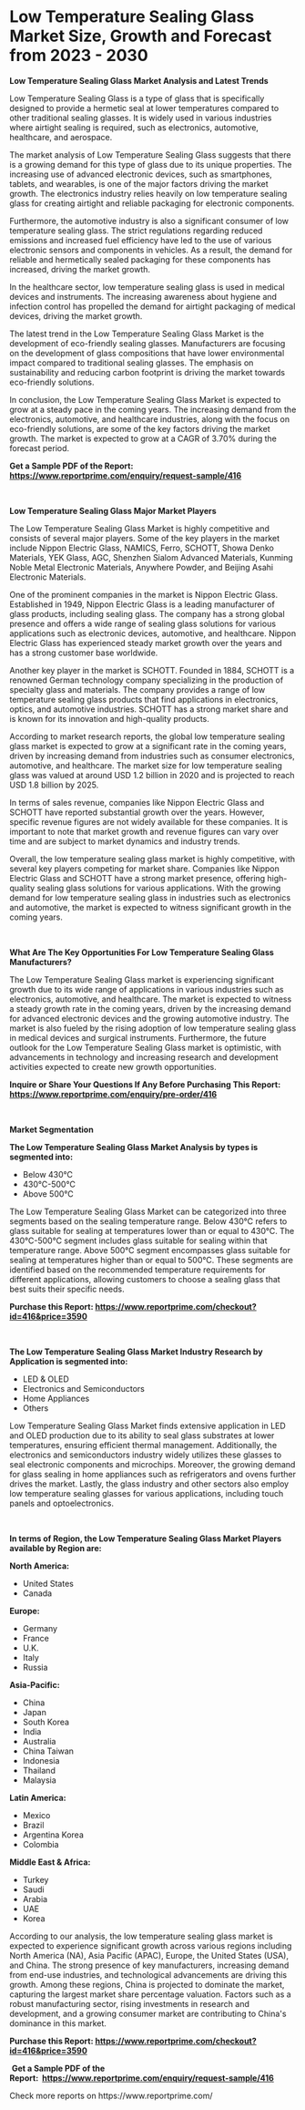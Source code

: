 <p><h1>Low Temperature Sealing Glass Market Size, Growth and Forecast from 2023 - 2030</h1></p><p><strong>Low Temperature Sealing Glass Market Analysis and Latest Trends</strong></p>
<p><p>Low Temperature Sealing Glass is a type of glass that is specifically designed to provide a hermetic seal at lower temperatures compared to other traditional sealing glasses. It is widely used in various industries where airtight sealing is required, such as electronics, automotive, healthcare, and aerospace.</p><p>The market analysis of Low Temperature Sealing Glass suggests that there is a growing demand for this type of glass due to its unique properties. The increasing use of advanced electronic devices, such as smartphones, tablets, and wearables, is one of the major factors driving the market growth. The electronics industry relies heavily on low temperature sealing glass for creating airtight and reliable packaging for electronic components.</p><p>Furthermore, the automotive industry is also a significant consumer of low temperature sealing glass. The strict regulations regarding reduced emissions and increased fuel efficiency have led to the use of various electronic sensors and components in vehicles. As a result, the demand for reliable and hermetically sealed packaging for these components has increased, driving the market growth.</p><p>In the healthcare sector, low temperature sealing glass is used in medical devices and instruments. The increasing awareness about hygiene and infection control has propelled the demand for airtight packaging of medical devices, driving the market growth.</p><p>The latest trend in the Low Temperature Sealing Glass Market is the development of eco-friendly sealing glasses. Manufacturers are focusing on the development of glass compositions that have lower environmental impact compared to traditional sealing glasses. The emphasis on sustainability and reducing carbon footprint is driving the market towards eco-friendly solutions.</p><p>In conclusion, the Low Temperature Sealing Glass Market is expected to grow at a steady pace in the coming years. The increasing demand from the electronics, automotive, and healthcare industries, along with the focus on eco-friendly solutions, are some of the key factors driving the market growth. The market is expected to grow at a CAGR of 3.70% during the forecast period.</p></p>
<p><strong>Get a Sample PDF of the Report:&nbsp; <a href="https://www.reportprime.com/enquiry/request-sample/416">https://www.reportprime.com/enquiry/request-sample/416</a></strong></p>
<p>&nbsp;</p>
<p><strong>Low Temperature Sealing Glass Major Market Players</strong></p>
<p><p>The Low Temperature Sealing Glass Market is highly competitive and consists of several major players. Some of the key players in the market include Nippon Electric Glass, NAMICS, Ferro, SCHOTT, Showa Denko Materials, YEK Glass, AGC, Shenzhen Sialom Advanced Materials, Kunming Noble Metal Electronic Materials, Anywhere Powder, and Beijing Asahi Electronic Materials.</p><p>One of the prominent companies in the market is Nippon Electric Glass. Established in 1949, Nippon Electric Glass is a leading manufacturer of glass products, including sealing glass. The company has a strong global presence and offers a wide range of sealing glass solutions for various applications such as electronic devices, automotive, and healthcare. Nippon Electric Glass has experienced steady market growth over the years and has a strong customer base worldwide.</p><p>Another key player in the market is SCHOTT. Founded in 1884, SCHOTT is a renowned German technology company specializing in the production of specialty glass and materials. The company provides a range of low temperature sealing glass products that find applications in electronics, optics, and automotive industries. SCHOTT has a strong market share and is known for its innovation and high-quality products.</p><p>According to market research reports, the global low temperature sealing glass market is expected to grow at a significant rate in the coming years, driven by increasing demand from industries such as consumer electronics, automotive, and healthcare. The market size for low temperature sealing glass was valued at around USD 1.2 billion in 2020 and is projected to reach USD 1.8 billion by 2025.</p><p>In terms of sales revenue, companies like Nippon Electric Glass and SCHOTT have reported substantial growth over the years. However, specific revenue figures are not widely available for these companies. It is important to note that market growth and revenue figures can vary over time and are subject to market dynamics and industry trends.</p><p>Overall, the low temperature sealing glass market is highly competitive, with several key players competing for market share. Companies like Nippon Electric Glass and SCHOTT have a strong market presence, offering high-quality sealing glass solutions for various applications. With the growing demand for low temperature sealing glass in industries such as electronics and automotive, the market is expected to witness significant growth in the coming years.</p></p>
<p>&nbsp;</p>
<p><strong>What Are The Key Opportunities For Low Temperature Sealing Glass Manufacturers?</strong></p>
<p><p>The Low Temperature Sealing Glass market is experiencing significant growth due to its wide range of applications in various industries such as electronics, automotive, and healthcare. The market is expected to witness a steady growth rate in the coming years, driven by the increasing demand for advanced electronic devices and the growing automotive industry. The market is also fueled by the rising adoption of low temperature sealing glass in medical devices and surgical instruments. Furthermore, the future outlook for the Low Temperature Sealing Glass market is optimistic, with advancements in technology and increasing research and development activities expected to create new growth opportunities.</p></p>
<p><strong>Inquire or Share Your Questions If Any Before Purchasing This Report: <a href="https://www.reportprime.com/enquiry/pre-order/416">https://www.reportprime.com/enquiry/pre-order/416</a></strong></p>
<p>&nbsp;</p>
<p><strong>Market Segmentation</strong></p>
<p><strong>The Low Temperature Sealing Glass Market Analysis by types is segmented into:</strong></p>
<p><ul><li>Below 430℃</li><li>430℃-500℃</li><li>Above 500℃</li></ul></p>
<p><p>The Low Temperature Sealing Glass Market can be categorized into three segments based on the sealing temperature range. Below 430℃ refers to glass suitable for sealing at temperatures lower than or equal to 430℃. The 430℃-500℃ segment includes glass suitable for sealing within that temperature range. Above 500℃ segment encompasses glass suitable for sealing at temperatures higher than or equal to 500℃. These segments are identified based on the recommended temperature requirements for different applications, allowing customers to choose a sealing glass that best suits their specific needs.</p></p>
<p><strong>Purchase this Report:&nbsp;<a href="https://www.reportprime.com/checkout?id=416&price=3590">https://www.reportprime.com/checkout?id=416&price=3590</a></strong></p>
<p>&nbsp;</p>
<p><strong>The Low Temperature Sealing Glass Market Industry Research by Application is segmented into:</strong></p>
<p><ul><li>LED & OLED</li><li>Electronics and Semiconductors</li><li>Home Appliances</li><li>Others</li></ul></p>
<p><p>Low Temperature Sealing Glass Market finds extensive application in LED and OLED production due to its ability to seal glass substrates at lower temperatures, ensuring efficient thermal management. Additionally, the electronics and semiconductors industry widely utilizes these glasses to seal electronic components and microchips. Moreover, the growing demand for glass sealing in home appliances such as refrigerators and ovens further drives the market. Lastly, the glass industry and other sectors also employ low temperature sealing glasses for various applications, including touch panels and optoelectronics.</p></p>
<p>&nbsp;</p>
<p><strong>In terms of Region, the Low Temperature Sealing Glass Market Players available by Region are:</strong></p>
<p>
    <p> <strong> North America: </strong>
        <ul>
            <li>United States</li>
            <li>Canada</li>
        </ul>
        </p> 
    <p> <strong> Europe: </strong>
        <ul>
            <li>Germany</li>
            <li>France</li>
            <li>U.K.</li>
            <li>Italy</li>
            <li>Russia</li>
        </ul>
        </p> 
    <p> <strong> Asia-Pacific: </strong>
        <ul>
            <li>China</li>
            <li>Japan</li>
            <li>South Korea</li>
            <li>India</li>
            <li>Australia</li>
            <li>China Taiwan</li>
            <li>Indonesia</li>
            <li>Thailand</li>
            <li>Malaysia</li>
        </ul>
        </p> 
    <p> <strong> Latin America: </strong>
        <ul>
            <li>Mexico</li>
            <li>Brazil</li>
            <li>Argentina Korea</li>
            <li>Colombia</li>
        </ul>
        </p> 
    <p> <strong> Middle East & Africa: </strong>
        <ul>
            <li>Turkey</li>
            <li>Saudi</li>
            <li>Arabia</li>
            <li>UAE</li>
            <li>Korea</li>
        </ul>
    </p>
    </p>
<p><p>According to our analysis, the low temperature sealing glass market is expected to experience significant growth across various regions including North America (NA), Asia Pacific (APAC), Europe, the United States (USA), and China. The strong presence of key manufacturers, increasing demand from end-use industries, and technological advancements are driving this growth. Among these regions, China is projected to dominate the market, capturing the largest market share percentage valuation. Factors such as a robust manufacturing sector, rising investments in research and development, and a growing consumer market are contributing to China's dominance in this market.</p></p>
<p><strong>Purchase this Report: <a href="https://www.reportprime.com/checkout?id=416&price=3590">https://www.reportprime.com/checkout?id=416&price=3590</a></strong></p>
<p>&nbsp;<strong>Get a Sample PDF of the Report:&nbsp;&nbsp;<a href="https://www.reportprime.com/enquiry/request-sample/416">https://www.reportprime.com/enquiry/request-sample/416</a></strong></p>
<p><strong></strong></p>
<p>Check more reports on https://www.reportprime.com/</p>